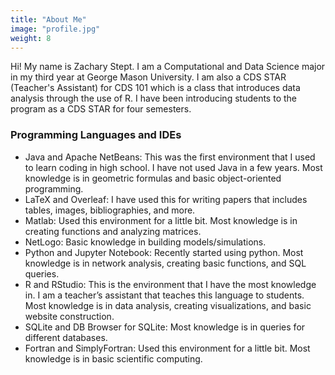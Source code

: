 ```yaml
---
title: "About Me"
image: "profile.jpg"
weight: 8
---
```


Hi! My name is Zachary Stept. I am a Computational and Data Science major in my third year at George Mason University. I am also a CDS STAR (Teacher's Assistant) for CDS 101 which is a class that introduces data analysis through the use of R. I have been introducing students to the program as a CDS STAR for four semesters.

### Programming Languages and IDEs

* Java and Apache NetBeans: This was the first environment that I used to learn coding in high school. I have not used Java in a few years. Most knowledge is in geometric formulas and basic object-oriented programming.
* LaTeX and Overleaf: I have used this for writing papers that includes tables, images, bibliographies, and more.
* Matlab: Used this environment for a little bit. Most knowledge is in creating functions and analyzing matrices.
* NetLogo: Basic knowledge in building models/simulations.
* Python and Jupyter Notebook: Recently started using python. Most knowledge is in network analysis, creating basic functions, and SQL queries.
* R and RStudio: This is the environment that I have the most knowledge in. I am a teacher’s assistant that teaches this language to students. Most knowledge is in data analysis, creating visualizations, and basic website construction.
* SQLite and DB Browser for SQLite: Most knowledge is in queries for different databases.
* Fortran and SimplyFortran: Used this environment for a little bit. Most knowledge is in basic scientific computing.